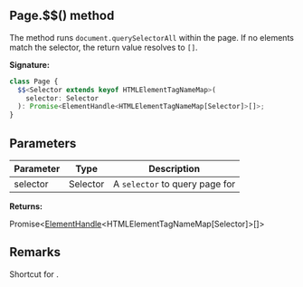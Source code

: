 ## Page.$$() method

The method runs `document.querySelectorAll` within the page. If no elements match the selector, the return value resolves to `[]`.

**Signature:**

```typescript
class Page {
  $$<Selector extends keyof HTMLElementTagNameMap>(
    selector: Selector
  ): Promise<ElementHandle<HTMLElementTagNameMap[Selector]>[]>;
}
```

## Parameters

| Parameter | Type     | Description                               |
| --------- | -------- | ----------------------------------------- |
| selector  | Selector | A <code>selector</code> to query page for |

**Returns:**

Promise&lt;[ElementHandle](./puppeteer.elementhandle.md)&lt;HTMLElementTagNameMap\[Selector\]&gt;\[\]&gt;

## Remarks

Shortcut for .
